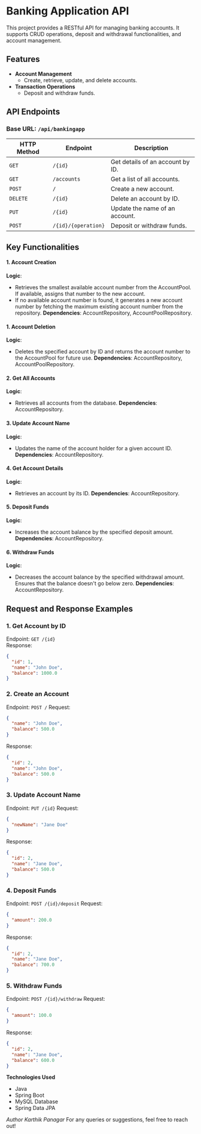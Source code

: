 # Banking Application API

This project provides a RESTful API for managing banking accounts. 
It supports CRUD operations, deposit and withdrawal functionalities, and account management.

## Features

- **Account Management**
    - Create, retrieve, update, and delete accounts.
- **Transaction Operations**
    - Deposit and withdraw funds.
 
## API Endpoints

### **Base URL:** `/api/bankingapp`

| HTTP Method | Endpoint            | Description                      |
| ----------- | ------------------- | -------------------------------- |
| `GET`       | `/{id}`             | Get details of an account by ID. |
| `GET`       | `/accounts`         | Get a list of all accounts.      |
| `POST`      | `/`                 | Create a new account.            |
| `DELETE`    | `/{id}`             | Delete an account by ID.         |
| `PUT`       | `/{id}`             | Update the name of an account.   |
| `POST`      | `/{id}/{operation}` | Deposit or withdraw funds.       |

## Key Functionalities

#### 1. Account Creation
**Logic**:
- Retrieves the smallest available account number from the AccountPool. If available, assigns that number to the new account.
- If no available account number is found, it generates a new account number by fetching the maximum existing account number from the repository.
**Dependencies**: AccountRepository, AccountPoolRepository.

#### 1.  Account Deletion
**Logic**:
- Deletes the specified account by ID and returns the account number to the AccountPool for future use.
**Dependencies**: AccountRepository, AccountPoolRepository.

#### 2. Get All Accounts
**Logic**:
- Retrieves all accounts from the database.
**Dependencies**: AccountRepository.

#### 3. Update Account Name
**Logic**:
- Updates the name of the account holder for a given account ID.
**Dependencies**: AccountRepository.

#### 4. Get Account Details
**Logic**:
- Retrieves an account by its ID.
**Dependencies**: AccountRepository.

#### 5. Deposit Funds
**Logic**:
- Increases the account balance by the specified deposit amount.
**Dependencies**: AccountRepository.

#### 6. Withdraw Funds
**Logic**:
- Decreases the account balance by the specified withdrawal amount. Ensures that the balance doesn't go below zero.
**Dependencies**: AccountRepository.

## Request and Response Examples

### 1. Get Account by ID

Endpoint: `GET /{id}`  
Response:

```json
{
  "id": 1,
  "name": "John Doe",
  "balance": 1000.0
}
```
### 2. Create an Account
Endpoint: `POST /`
Request:

```json
{
  "name": "John Doe",
  "balance": 500.0
}
```
Response:

```json
{
  "id": 2,
  "name": "John Doe",
  "balance": 500.0
}
```
### 3. Update Account Name
Endpoint: `PUT /{id}`
Request:

```json
{
  "newName": "Jane Doe"
}
```
Response:

```json
{
  "id": 2,
  "name": "Jane Doe",
  "balance": 500.0
}
```
### 4. Deposit Funds
Endpoint: `POST /{id}/deposit`
Request:

```json
{
  "amount": 200.0
}
```
Response:

```json
{
  "id": 2,
  "name": "Jane Doe",
  "balance": 700.0
}
```
### 5. Withdraw Funds
Endpoint: `POST /{id}/withdraw`
Request:

```json
{
  "amount": 100.0
}
```
Response:

```json
{
  "id": 2,
  "name": "Jane Doe",
  "balance": 600.0
}
```

**Technologies Used**
- Java
- Spring Boot
- MySQL Database
- Spring Data JPA

_Author
Karthik Panagar_
For any queries or suggestions, feel free to reach out!
